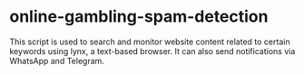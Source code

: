 # online-gambling-spam-detection
This script is used to search and monitor website content related to certain keywords using lynx, a text-based browser. It can also send notifications via WhatsApp and Telegram.
